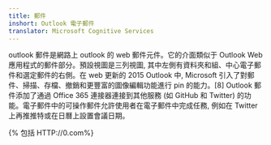 ```yaml
---
title: 郵件
inshort: Outlook 電子郵件
translator: Microsoft Cognitive Services
---
```


outlook 郵件是網路上 outlook 的 web 郵件元件。它的介面類似于 Outlook Web 應用程式的郵件部分。預設視圖是三列視圖, 其中左側有資料夾和組、中心電子郵件和選定郵件的右側。在 web 更新的 2015 Outlook 中, Microsoft 引入了對郵件、掃描、存檔、撤銷和更豐富的圖像編輯功能進行 pin 的能力。[8] Outlook 郵件添加了通過 Office 365 連接器連接到其他服務 (如 GitHub 和 Twitter) 的功能。電子郵件中的可操作郵件允許使用者在電子郵件中完成任務, 例如在 Twitter 上再推推特或在日曆上設置會議日期。

{% 包括 HTTP://0.com%}



